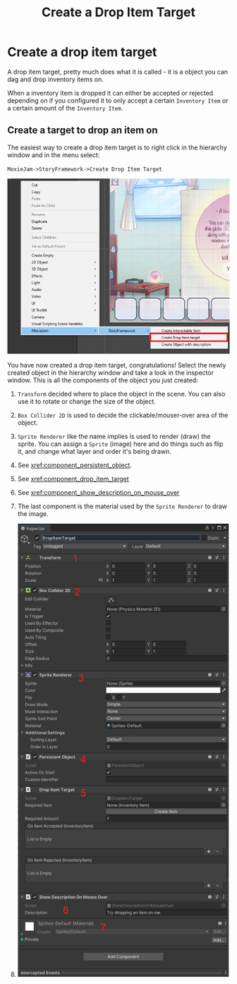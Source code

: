 ﻿---
uid: create_drop_item_target
title: Create a Drop Item Target
---
# Create a drop item target

A drop item target, pretty much does what it is called - it is a object you can dag and drop inventory items on.

When a inventory item is dropped it can either be accepted or rejected depending on if you configured it to only accept a certain `Inventory Item` or a certain amount of the `Inventory Item`.

## Create a target to drop an item on

The easiest way to create a drop item target is to right click in the hierarchy window and in the menu select:

`MoxieJam->StoryFramework->Create Drop Item Target`

![Right click in hierarchy and select MoxieJam/StoryFramework/Create Drop Item target](../../resources/images/CreateDropItemTarget.png)

You have now created a drop item target, congratulations! Select the newly created object in the hierarchy window and take a look in the inspector window. This is all the components of the object you just created:

1. `Transform` decided where to place the object in the scene. You can also use it to rotate or change the size of the object.
2. `Box Collider 2D` is used to decide the clickable/mouser-over area of the object.
3. `Sprite Renderer` like the name implies is used to render (draw) the sprite. You can assign a `Sprite` (image) here and do things such as flip it, and change what layer and order it's being drawn.
4. See <xref:component_persistent_object>.
5. See <xref:component_drop_item_target>
6. See <xref:component_show_description_on_mouse_over>
7. The last component is the material used by the `Sprite Renderer` to draw the image.

8. ![A drop item target](../../resources/images/DropItemTarget.png)
